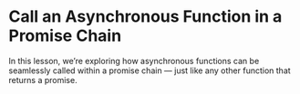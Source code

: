 # Call an Asynchronous Function in a Promise Chain

In this lesson, we’re exploring how asynchronous functions can be seamlessly called within a promise chain — just like any other function that returns a promise.
